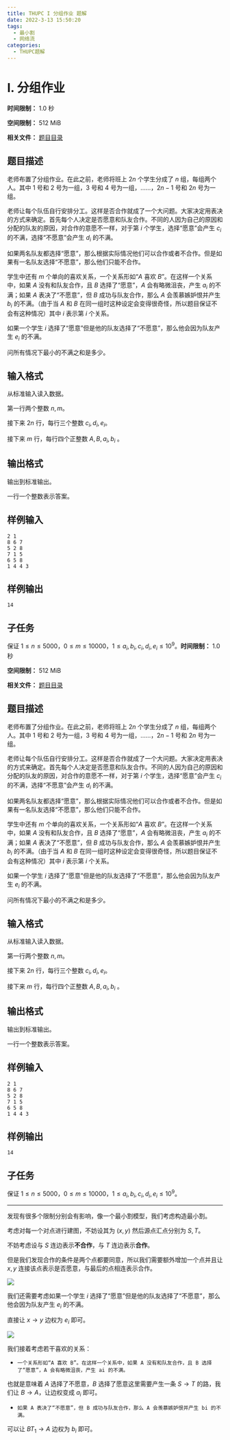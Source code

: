```yaml
---
title: THUPC I 分组作业 题解
date: 2022-3-13 15:50:20
tags:
  - 最小割
  - 网络流
categories:
  - THUPC题解
---
```


# I. 分组作业

**时间限制：** 1.0 秒

**空间限制：** 512 MiB

**相关文件：** [题目目录](https://thupc2022.thusaac.com/staticdata/6.RRi9fJjz91AMtbnB.pub/ygHsOoIvp1sDV6gz.I.zip/I.zip)

## 题目描述

老师布置了分组作业。在此之前，老师将班上 $2n$ 个学生分成了 $n$ 组，每组两个人。其中 $1$ 号和 $2$ 号为一组，$3$ 号和 $4$ 号为一组，……，$2n-1$ 号和 $2n$ 号为一组。

老师让每个队伍自行安排分工。这样是否合作就成了一个大问题。大家决定用表决的方式来确定。首先每个人决定是否愿意和队友合作。不同的人因为自己的原因和分配的队友的原因，对合作的意愿不一样，对于第 $i$ 个学生，选择“愿意”会产生 $c_i$ 的不满，选择“不愿意”会产生 $d_i$ 的不满。

如果两名队友都选择“愿意”，那么根据实际情况他们可以合作或者不合作。但是如果有一名队友选择“不愿意”，那么他们只能不合作。

学生中还有 $m$ 个单向的喜欢关系，一个关系形如“$A$ 喜欢 $B$”。在这样一个关系中，如果 $A$ 没有和队友合作，且 $B$ 选择了“愿意”，$A$ 会有略微沮丧，产生 $a_i$ 的不满；如果 $A$ 表决了“不愿意”，但 $B$ 成功与队友合作，那么 $A$ 会羡慕嫉妒恨并产生 $b_i$ 的不满。（由于当 $A$ 和 $B$ 在同一组时这种设定会变得很奇怪，所以题目保证不会有这种情况）其中 $i$ 表示第 $i$ 个关系。

如果一个学生 $i$ 选择了“愿意”但是他的队友选择了“不愿意”，那么他会因为队友产生 $e_i$ 的不满。

问所有情况下最小的不满之和是多少。

## 输入格式

从标准输入读入数据。

第一行两个整数 $n,m$。

接下来 $2n$ 行，每行三个整数 $c_i,d_i,e_i$。

接下来 $m$ 行，每行四个正整数 $A,B,a_i,b_i$ 。

## 输出格式

输出到标准输出。

一行一个整数表示答案。

## 样例输入

```
2 1
8 6 7
5 2 8
7 1 5
6 5 8
1 4 4 3
```

## 样例输出

```
14
```

## 子任务

保证 $1\le n \le 5000$，$0\le m \le 10000$，$1\le a_i,b_i,c_i,d_i,e_i\le 10^9$。**时间限制：** 1.0 秒

**空间限制：** 512 MiB

**相关文件：** [题目目录](https://thupc2022.thusaac.com/staticdata/6.RRi9fJjz91AMtbnB.pub/ygHsOoIvp1sDV6gz.I.zip/I.zip)

## 题目描述

老师布置了分组作业。在此之前，老师将班上 $2n$ 个学生分成了 $n$ 组，每组两个人。其中 $1$ 号和 $2$ 号为一组，$3$ 号和 $4$ 号为一组，……，$2n-1$ 号和 $2n$ 号为一组。

老师让每个队伍自行安排分工。这样是否合作就成了一个大问题。大家决定用表决的方式来确定。首先每个人决定是否愿意和队友合作。不同的人因为自己的原因和分配的队友的原因，对合作的意愿不一样，对于第 $i$ 个学生，选择“愿意”会产生 $c_i$ 的不满，选择“不愿意”会产生 $d_i$ 的不满。

如果两名队友都选择“愿意”，那么根据实际情况他们可以合作或者不合作。但是如果有一名队友选择“不愿意”，那么他们只能不合作。

学生中还有 $m$ 个单向的喜欢关系，一个关系形如“$A$ 喜欢 $B$”。在这样一个关系中，如果 $A$ 没有和队友合作，且 $B$ 选择了“愿意”，$A$ 会有略微沮丧，产生 $a_i$ 的不满；如果 $A$ 表决了“不愿意”，但 $B$ 成功与队友合作，那么 $A$ 会羡慕嫉妒恨并产生 $b_i$ 的不满。（由于当 $A$ 和 $B$ 在同一组时这种设定会变得很奇怪，所以题目保证不会有这种情况）其中 $i$ 表示第 $i$ 个关系。

如果一个学生 $i$ 选择了“愿意”但是他的队友选择了“不愿意”，那么他会因为队友产生 $e_i$ 的不满。

问所有情况下最小的不满之和是多少。

## 输入格式

从标准输入读入数据。

第一行两个整数 $n,m$。

接下来 $2n$ 行，每行三个整数 $c_i,d_i,e_i$。

接下来 $m$ 行，每行四个正整数 $A,B,a_i,b_i$ 。

## 输出格式

输出到标准输出。

一行一个整数表示答案。

## 样例输入

```
2 1
8 6 7
5 2 8
7 1 5
6 5 8
1 4 4 3
```

## 样例输出

```
14
```

## 子任务

保证 $1\le n \le 5000$，$0\le m \le 10000$，$1\le a_i,b_i,c_i,d_i,e_i\le 10^9$。

---

发现有很多个限制分别会有影响，像一个最小割模型，我们考虑构造最小割。

考虑对每一个对点进行建图，不妨设其为 $(x, y)$ 然后源点汇点分别为 $S, T$。

不妨考虑设与 $S$ 连边表示**不合作**，与 $T$ 连边表示**合作**。

但是我们发现合作的条件是两个点都要同意，所以我们需要额外增加一个点并且让 $x, y$ 连接该点表示是否愿意，与最后的点相连表示合作。

![](https://cdn.luogu.com.cn/upload/image_hosting/ayqtnvdc.png)

我们还需要考虑如果一个学生 $i$ 选择了“愿意”但是他的队友选择了“不愿意”，那么他会因为队友产生 $e_i$ 的不满。

直接让 $x \to y$ 边权为 $e_i$ 即可。

![](https://cdn.luogu.com.cn/upload/image_hosting/ineenf1o.png)

我们接着考虑若干喜欢的关系：

- `一个关系形如“A 喜欢 B”。在这样一个关系中，如果 A 没有和队友合作，且 B 选择了“愿意”，A 会有略微沮丧，产生 ai 的不满。`

也就是意味着 $A$ 选择了不愿意，$B$ 选择了愿意这里需要产生一条 $S \to T$ 的路，我们让 $B \to A$，让边权变成 $a_i$ 即可。

- `如果 A​​ 表决了“不愿意”，但 B 成功与队友合作，那么 A 会羡慕嫉妒恨并产生 bi 的不满。`

可以让 $BT_1 \to A$ 边权为 $b_i$ 即可。




